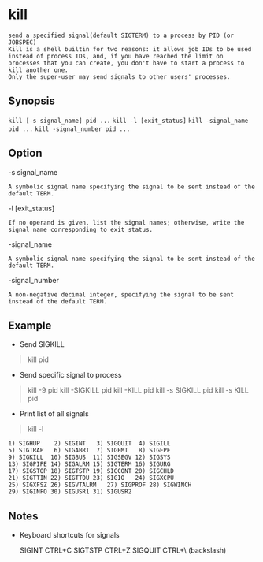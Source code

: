 # kill

    send a specified signal(default SIGTERM) to a process by PID (or JOBSPEC)
    Kill is a shell builtin for two reasons: it allows job IDs to be used instead of process IDs, and, if you have reached the limit on processes that you can create, you don't have to start a process to kill another one.
    Only the super-user may send signals to other users' processes.

## Synopsis

`kill [-s signal_name] pid ...`
`kill -l [exit_status]`
`kill -signal_name pid ...`
`kill -signal_number pid ...`

## Option

-s signal_name

    A symbolic signal name specifying the signal to be sent instead of the default TERM.
-l [exit_status]

    If no operand is given, list the signal names; otherwise, write the signal name corresponding to exit_status.
-signal_name

    A symbolic signal name specifying the signal to be sent instead of the default TERM.
-signal_number

    A non-negative decimal integer, specifying the signal to be sent instead of the default TERM.

## Example

* Send SIGKILL

> kill pid

* Send specific signal to process

> kill -9 pid
> kill -SIGKILL pid
> kill -KILL pid
> kill -s SIGKILL pid
> kill -s KILL pid

* Print list of all signals

> kill -l

    1) SIGHUP	 2) SIGINT	 3) SIGQUIT	 4) SIGILL
    5) SIGTRAP	 6) SIGABRT	 7) SIGEMT	 8) SIGFPE
    9) SIGKILL	10) SIGBUS	11) SIGSEGV	12) SIGSYS
    13) SIGPIPE	14) SIGALRM	15) SIGTERM	16) SIGURG
    17) SIGSTOP	18) SIGTSTP	19) SIGCONT	20) SIGCHLD
    21) SIGTTIN	22) SIGTTOU	23) SIGIO	24) SIGXCPU
    25) SIGXFSZ	26) SIGVTALRM	27) SIGPROF	28) SIGWINCH
    29) SIGINFO	30) SIGUSR1	31) SIGUSR2

## Notes

* Keyboard shortcuts for signals

    SIGINT CTRL+C
    SIGTSTP CTRL+Z
    SIGQUIT CTRL+\ (backslash)
